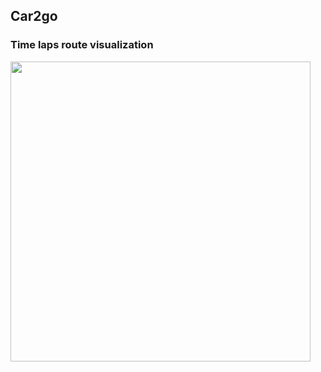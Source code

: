 ## Car2go

### Time laps route visualization

<p>
  <img src="http://junma5.weebly.com/uploads/4/6/5/1/46519751/44288_orig.gif" width="480"/>
</p>


